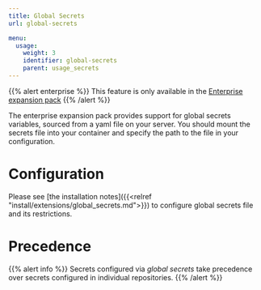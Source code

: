 ```yaml
---
title: Global Secrets
url: global-secrets

menu:
  usage:
    weight: 3
    identifier: global-secrets
    parent: usage_secrets
---
```


{{% alert enterprise %}}
This feature is only available in the [Enterprise expansion pack](https://drone.io/enterprise/)
{{% /alert %}}

The enterprise expansion pack provides support for global secrets variables, sourced from a yaml file on your server. You should mount the secrets file into your container and specify the path to the file in your configuration.

# Configuration

Please see [the installation notes]({{<relref "install/extensions/global_secrets.md">}}) to configure global secrets file and its restrictions.

# Precedence

{{% alert info %}}
Secrets configured via *global secrets* take precedence over secrets configured in individual repositories.
{{% /alert %}}
